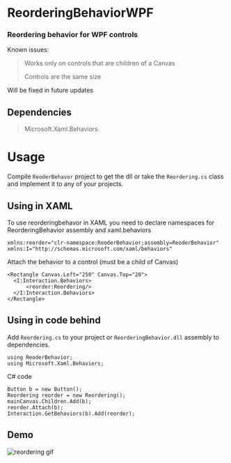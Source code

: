 # ReorderingBehaviorWPF
### Reordering behavior for WPF controls

Known issues:
> Works only on controls that are children of a Canvas
> 
> Controls are the same size

Will be fixed in future updates

## Dependencies
> Microsoft.Xaml.Behaviors

# Usage
Compile `ReoderBehavor` project to get the dll or take the `Reordering.cs` class and implement it to any of your projects.
## Using in XAML
To use reorderingbehavor in XAML you need to declare namespaces for ReorderingBehavior assembly and xaml.behaviors
```
xmlns:reorder="clr-namespace:ReoderBehavior;assembly=ReoderBehavior"
xmlns:I="http://schemas.microsoft.com/xaml/behaviors"
```
Attach the behavior to a control (must be a child of Canvas)
```
<Rectangle Canvas.Left="250" Canvas.Top="20">
  <I:Interaction.Behaviors>
      <reorder:Reordering/>
  </I:Interaction.Behaviors>
</Rectangle>
```

## Using in code behind
Add `Reordering.cs` to your project or `ReorderingBehavior.dll` assembly to dependencies.
```
using ReoderBehavior;
using Microsoft.Xaml.Behaviors;
```
C# code
```
Button b = new Button();
Reordering reorder = new Reordering();
mainCanvas.Children.Add(b);
reorder.Attach(b);
Interaction.GetBehaviors(b).Add(reorder);
```
## Demo
![reordering gif](https://user-images.githubusercontent.com/20230176/156030242-35b74d08-8565-47b9-8dd3-9863c0d6152c.gif)
